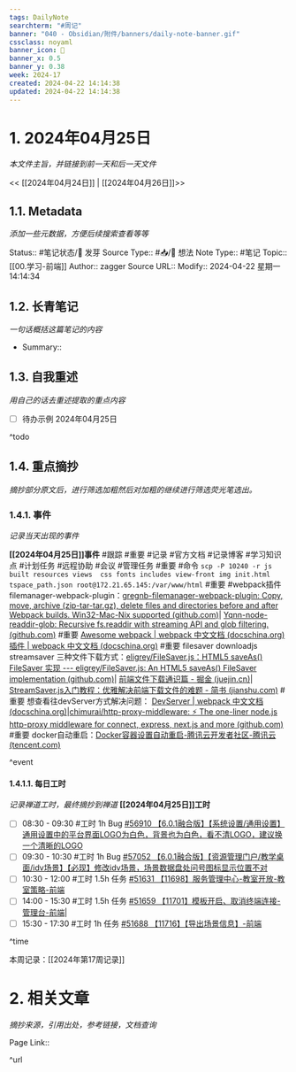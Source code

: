 ```yaml
---
tags: DailyNote
searchterm: "#周记"
banner: "040 - Obsidian/附件/banners/daily-note-banner.gif"
cssclass: noyaml
banner_icon: 💌
banner_x: 0.5
banner_y: 0.38
week: 2024-17
created: 2024-04-22 14:14:38
updated: 2024-04-22 14:14:38
---
```


# 1. 2024年04月25日

_本文件主旨，并链接到前一天和后一天文件_

<< [[2024年04月24日]] | [[2024年04月26日]]>>

## 1.1. Metadata

_添加一些元数据，方便后续搜索查看等等_

Status:: #笔记状态/🌱 发芽
Source Type:: #📥/💭 想法 
Note Type:: #笔记
Topic:: [[00.学习-前端]]
Author:: zagger
Source URL::
Modify:: 2024-04-22 星期一 14:14:34

## 1.2. 长青笔记

_一句话概括这篇笔记的内容_

- Summary::

## 1.3. 自我重述

_用自己的话去重述提取的重点内容_

- [ ] 待办示例 2024年04月25日

^todo

## 1.4. 重点摘抄

_摘抄部分原文后，进行筛选加粗然后对加粗的继续进行筛选荧光笔选出。_

### 1.4.1. 事件

_记录当天出现的事件_

**[[2024年04月25日]]事件** 
#跟踪 #重要 #记录 #官方文档 #记录博客 #学习知识点 #计划任务 #远程协助 #会议 #管理任务
#重要 #命令 `scp -P 10240 -r js built resources views  css fonts includes view-front img init.html tspace_path.json root@172.21.65.145:/var/www/html`
#重要 #webpack插件 filemanager-webpack-plugin：[gregnb-filemanager-webpack-plugin: Copy, move, archive (zip-tar-tar.gz), delete files and directories before and after Webpack builds. Win32-Mac-Nix supported (github.com)](https://github.com/gregnb/filemanager-webpack-plugin)| [Yqnn-node-readdir-glob: Recursive fs.readdir with streaming API and glob filtering. (github.com)](https://github.com/Yqnn/node-readdir-glob#options)
#重要 [Awesome webpack | webpack 中文文档 (docschina.org)](https://webpack.docschina.org/awesome-webpack/#Webpack-Plugins)[插件 | webpack 中文文档 (docschina.org)](https://webpack.docschina.org/plugins/)
#重要 filesaver downloadjs streamsaver 三种文件下载方式：[eligrey/FileSaver.js：HTML5 saveAs() FileSaver 实现 --- eligrey/FileSaver.js: An HTML5 saveAs() FileSaver implementation (github.com)](https://github.com/eligrey/FileSaver.js)| [前端文件下载通识篇 - 掘金 (juejin.cn)](https://juejin.cn/post/6844903700704526343)| [StreamSaver.js入门教程：优雅解决前端下载文件的难题 - 简书 (jianshu.com)](https://www.jianshu.com/p/aa5e5652c910)
#重要 想查看往devServer方式解决问题： [DevServer | webpack 中文文档 (docschina.org)](https://webpack.docschina.org/configuration/dev-server/#devserverproxy)|[chimurai/http-proxy-middleware: :zap: The one-liner node.js http-proxy middleware for connect, express, next.js and more (github.com)](https://github.com/chimurai/http-proxy-middleware#options)
#重要 docker自动重启：[Docker容器设置自动重启-腾讯云开发者社区-腾讯云 (tencent.com)](https://cloud.tencent.com/developer/article/2403937)

^event

#### 1.4.1.1. 每日工时

_记录禅道工时，最终摘抄到禅道_
**[[2024年04月25日]]工时**
- [ ] 08:30 - 09:30 #工时  1h Bug [#56910 【6.0.1融合版】【系统设置/通用设置】通用设置中的平台界面LOGO为白色，背景也为白色，看不清LOGO，建议换一个清晰的LOGO](http://172.16.203.12/zentao/bug-view-56910.html?onlybody=yes)
- [ ] 09:30 - 10:30 #工时  1h Bug [#57052 【6.0.1融合版】【资源管理门户/教学桌面/idv场景】【必现】修改idv场景，场景数据盘处问号图标显示位置不对](http://172.16.203.12/zentao/bug-view-57052.html?onlybody=yes)
- [ ] 10:30 - 12:00 #工时  1.5h 任务 [#51631 【11698】服务管理中心-教室开放-教室策略-前端](http://172.16.203.12/zentao/task-view-51631.html?onlybody=yes)
- [ ] 14:00 - 15:30 #工时  1.5h 任务 [#51659 【11701】模板开启、取消终端连接-管理台-前端](http://172.16.203.12/zentao/task-view-51659.html?onlybody=yes)|
- [ ] 15:30 - 17:30 #工时  1h 任务 [#51688 【11716】【导出场景信息】-前端](http://172.16.203.12/zentao/task-view-51688.html?onlybody=yes)

^time

本周记录：[[2024年第17周记录]]

# 2. 相关文章

_摘抄来源，引用出处，参考链接，文档查询_

Page Link::

^url
